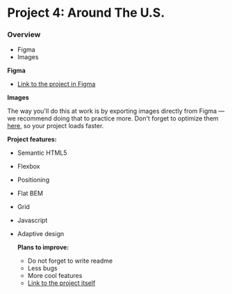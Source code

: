 # Project 4: Around The U.S.

### Overview

* Figma
* Images

**Figma**

* [Link to the project in Figma](https://www.figma.com/file/SurN1jaeEQIhuZEDMhmWWf/Sprint-4-Around-The-U.S.-desktop-mobile?node-id=0%3A1)

**Images**

The way you'll do this at work is by exporting images directly from Figma — we recommend doing that to practice more. Don't forget to optimize them [here](https://tinypng.com/), so your project loads faster. 

**Project features:**
- Semantic HTML5
- Flexbox
- Positioning
- Flat BEM
- Grid
- Javascript
- Adaptive design
  
  **Plans to improve:**
  - Do not forget to write readme
  - Less bugs
  - More cool features

  * [Link to the project itself](https://mistifikatorcat.github.io/web_project_4/)